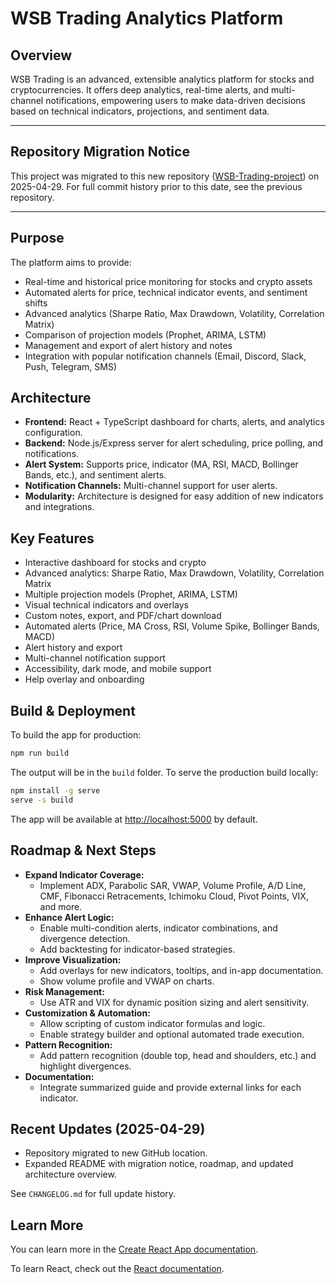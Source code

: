# WSB Trading Analytics Platform

## Overview

WSB Trading is an advanced, extensible analytics platform for stocks and cryptocurrencies. It offers deep analytics, real-time alerts, and multi-channel notifications, empowering users to make data-driven decisions based on technical indicators, projections, and sentiment data.

---

## Repository Migration Notice

This project was migrated to this new repository ([WSB-Trading-project](https://github.com/elithaxxor/WSB-Trading-project.git)) on 2025-04-29. For full commit history prior to this date, see the previous repository.

---

## Purpose

The platform aims to provide:

- Real-time and historical price monitoring for stocks and crypto assets
- Automated alerts for price, technical indicator events, and sentiment shifts
- Advanced analytics (Sharpe Ratio, Max Drawdown, Volatility, Correlation Matrix)
- Comparison of projection models (Prophet, ARIMA, LSTM)
- Management and export of alert history and notes
- Integration with popular notification channels (Email, Discord, Slack, Push, Telegram, SMS)

## Architecture

- **Frontend:** React + TypeScript dashboard for charts, alerts, and analytics configuration.
- **Backend:** Node.js/Express server for alert scheduling, price polling, and notifications.
- **Alert System:** Supports price, indicator (MA, RSI, MACD, Bollinger Bands, etc.), and sentiment alerts.
- **Notification Channels:** Multi-channel support for user alerts.
- **Modularity:** Architecture is designed for easy addition of new indicators and integrations.

## Key Features

- Interactive dashboard for stocks and crypto
- Advanced analytics: Sharpe Ratio, Max Drawdown, Volatility, Correlation Matrix
- Multiple projection models (Prophet, ARIMA, LSTM)
- Visual technical indicators and overlays
- Custom notes, export, and PDF/chart download
- Automated alerts (Price, MA Cross, RSI, Volume Spike, Bollinger Bands, MACD)
- Alert history and export
- Multi-channel notification support
- Accessibility, dark mode, and mobile support
- Help overlay and onboarding

## Build & Deployment

To build the app for production:

```sh
npm run build
```

The output will be in the `build` folder. To serve the production build locally:

```sh
npm install -g serve
serve -s build
```

The app will be available at [http://localhost:5000](http://localhost:5000) by default.

## Roadmap & Next Steps

- **Expand Indicator Coverage:**
  - Implement ADX, Parabolic SAR, VWAP, Volume Profile, A/D Line, CMF, Fibonacci Retracements, Ichimoku Cloud, Pivot Points, VIX, and more.
- **Enhance Alert Logic:**
  - Enable multi-condition alerts, indicator combinations, and divergence detection.
  - Add backtesting for indicator-based strategies.
- **Improve Visualization:**
  - Add overlays for new indicators, tooltips, and in-app documentation.
  - Show volume profile and VWAP on charts.
- **Risk Management:**
  - Use ATR and VIX for dynamic position sizing and alert sensitivity.
- **Customization & Automation:**
  - Allow scripting of custom indicator formulas and logic.
  - Enable strategy builder and optional automated trade execution.
- **Pattern Recognition:**
  - Add pattern recognition (double top, head and shoulders, etc.) and highlight divergences.
- **Documentation:**
  - Integrate summarized guide and provide external links for each indicator.

## Recent Updates (2025-04-29)

- Repository migrated to new GitHub location.
- Expanded README with migration notice, roadmap, and updated architecture overview.

See `CHANGELOG.md` for full update history.

## Learn More

You can learn more in the [Create React App documentation](https://facebook.github.io/create-react-app/docs/getting-started).

To learn React, check out the [React documentation](https://reactjs.org/).
